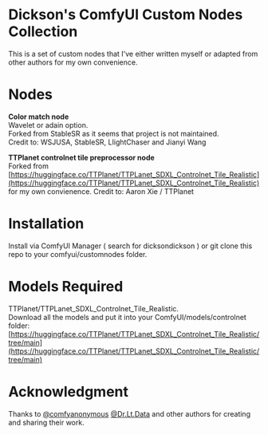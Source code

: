 # Dickson's ComfyUI Custom Nodes Collection

This is a set of custom nodes that I've either written myself or adapted from other authors for my own convenience.


# Nodes

**Color match node**  
Wavelet or adain option.  
Forked from StableSR as it seems that project is not maintained.  
Credit to: WSJUSA, StableSR, LIightChaser and Jianyi Wang  
  
**TTPlanet controlnet tile preprocessor node**  
Forked from [https://huggingface.co/TTPlanet/TTPLanet_SDXL_Controlnet_Tile_Realistic](https://huggingface.co/TTPlanet/TTPLanet_SDXL_Controlnet_Tile_Realistic) for my own convienence.
Credit to: Aaron Xie / TTPlanet  
  


# Installation
Install via ComfyUI Manager ( search for dicksondickson ) or git clone this repo to your comfyui/customnodes folder.
  


# Models Required
TTPlanet/TTPLanet_SDXL_Controlnet_Tile_Realistic.  
Download all the models and put it into your ComfyUI/models/controlnet folder:  
[https://huggingface.co/TTPlanet/TTPLanet_SDXL_Controlnet_Tile_Realistic/tree/main](https://huggingface.co/TTPlanet/TTPLanet_SDXL_Controlnet_Tile_Realistic/tree/main)  
  

  

# Acknowledgment

Thanks to [@comfyanonymous](https://github.com/comfyanonymous) [@Dr.Lt.Data](https://github.com/ltdrdata) and other authors for creating and sharing their work.



